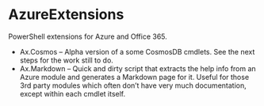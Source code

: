 # AzureExtensions
PowerShell extensions for Azure and Office 365.

* Ax.Cosmos – Alpha version of a some CosmosDB cmdlets.  See the next steps for the work still to do.
* Ax.Markdown – Quick and dirty script that extracts the help info from an Azure module and generates a Markdown page for it. Useful for those 3rd party modules which often don’t have very much documentation, except within each cmdlet itself.

